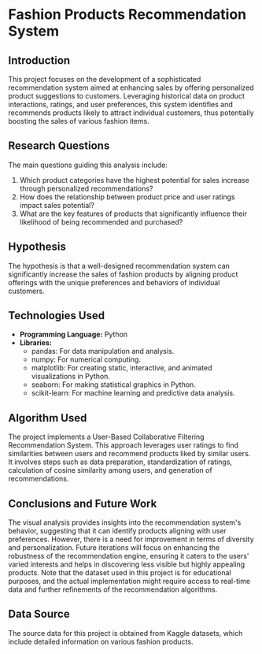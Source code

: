 # Fashion Products Recommendation System

## Introduction
This project focuses on the development of a sophisticated recommendation system aimed at enhancing sales by offering personalized product suggestions to customers. Leveraging historical data on product interactions, ratings, and user preferences, this system identifies and recommends products likely to attract individual customers, thus potentially boosting the sales of various fashion items.

## Research Questions
The main questions guiding this analysis include:
1. Which product categories have the highest potential for sales increase through personalized recommendations?
2. How does the relationship between product price and user ratings impact sales potential?
3. What are the key features of products that significantly influence their likelihood of being recommended and purchased?

## Hypothesis
The hypothesis is that a well-designed recommendation system can significantly increase the sales of fashion products by aligning product offerings with the unique preferences and behaviors of individual customers.

## Technologies Used
- **Programming Language:** Python
- **Libraries:**
  - pandas: For data manipulation and analysis.
  - numpy: For numerical computing.
  - matplotlib: For creating static, interactive, and animated visualizations in Python.
  - seaborn: For making statistical graphics in Python.
  - scikit-learn: For machine learning and predictive data analysis.
    
## Algorithm Used
The project implements a User-Based Collaborative Filtering Recommendation System. This approach leverages user ratings to find similarities between users and recommend products liked by similar users. It involves steps such as data preparation, standardization of ratings, calculation of cosine similarity among users, and generation of recommendations.

## Conclusions and Future Work
The visual analysis provides insights into the recommendation system's behavior, suggesting that it can identify products aligning with user preferences. However, there is a need for improvement in terms of diversity and personalization. Future iterations will focus on enhancing the robustness of the recommendation engine, ensuring it caters to the users' varied interests and helps in discovering less visible but highly appealing products. Note that the dataset used in this project is for educational purposes, and the actual implementation might require access to real-time data and further refinements of the recommendation algorithms.

## Data Source
The source data for this project is obtained from Kaggle datasets, which include detailed information on various fashion products.




